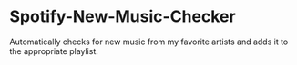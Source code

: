 # Spotify-New-Music-Checker
Automatically checks for new music from my favorite artists and adds it to the appropriate playlist.
